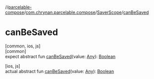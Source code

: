 //[parcelable-compose](../../../index.md)/[com.chrynan.parcelable.compose](../index.md)/[SaverScope](index.md)/[canBeSaved](can-be-saved.md)

# canBeSaved

[common, ios, js]\
[common]\
expect abstract fun [canBeSaved](can-be-saved.md)(value: [Any](https://kotlinlang.org/api/latest/jvm/stdlib/kotlin/-any/index.html)): [Boolean](https://kotlinlang.org/api/latest/jvm/stdlib/kotlin/-boolean/index.html)

[ios, js]\
actual abstract fun [canBeSaved](can-be-saved.md)(value: [Any](https://kotlinlang.org/api/latest/jvm/stdlib/kotlin/-any/index.html)): [Boolean](https://kotlinlang.org/api/latest/jvm/stdlib/kotlin/-boolean/index.html)
